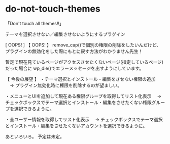do-not-touch-themes
===================

「Don't touch all themes!!」

テーマを選択させない／編集させないようにするプラグイン

[ OOPS! ]
【 OOPS! 】
remove_cap()で個別の権限の削除をしたいんだけど、プラグインの無効化をした際にもとに戻す方法がわかりません先生！

暫定で現在見ているページがアクセスさせたくないページ(指定しているページ)だった場合に
wp_die()でエラーメッセージを出すようにしています。

【 今後の展望 】
・テーマ選択とインストール・編集をさせない権限の追加
　→ プラグイン無効化時に権限を削除するのが望ましい。

・メニューとUIを追加して現在ある権限グループを取得してリスト化表示
　→ チェックボックスでテーマ選択とインストール・編集をさせたくない権限グループを選択できるように。

・全ユーザー情報を取得してリスト化表示
　→ チェックボックスでテーマ選択とインストール・編集をさせたくないアカウントを選択できるように。

あといろいろ。
予定は未定。